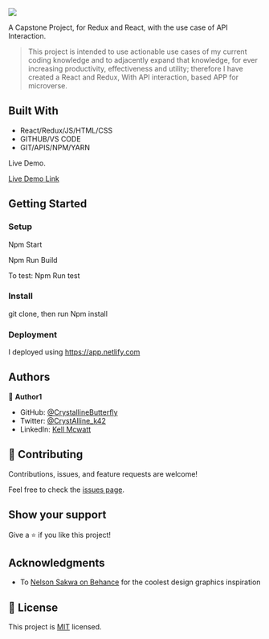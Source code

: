 ![](https://img.shields.io/badge/Microverse-blueviolet)

A Capstone Project, for Redux and React, with the use case of API Interaction.

> This project is intended to use actionable use cases of my current coding knowledge and to adjacently expand that knowledge, for ever increasing productivity, effectiveness and utility; therefore I have created a React and Redux, With API interaction, based APP for microverse.

## Built With

- React/Redux/JS/HTML/CSS
- GITHUB/VS CODE
- GIT/APIS/NPM/YARN

Live Demo.

[Live Demo Link](https://leafy-zabaione-f925e7.netlify.app/)

## Getting Started

### Setup

Npm Start

Npm Run Build

To test: Npm Run test

### Install

git clone, then run Npm install

### Deployment

I deployed using https://app.netlify.com

## Authors

👤 **Author1**

- GitHub: [@CrystallineButterfly](https://github.com/CrystallineButterfly)
- Twitter: [@CrystAlline_k42](https://twitter.com/CrystAlline_K42)
- LinkedIn: [Kell Mcwatt](https://www.linkedin.com/in/kell-mcwatt-6357ab234/)

## 🤝 Contributing

Contributions, issues, and feature requests are welcome!

Feel free to check the [issues page](../../issues/).

## Show your support

Give a ⭐️ if you like this project!

## Acknowledgments

- To [Nelson Sakwa on Behance](https://www.behance.net/sakwadesignstudio) for the coolest design graphics inspiration

## 📝 License

This project is [MIT](./MIT.md) licensed.
